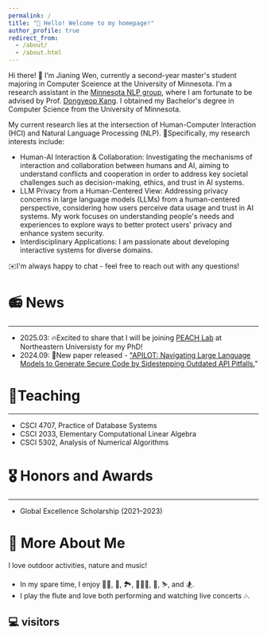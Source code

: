 ```yaml
---
permalink: /
title: "👋 Hello! Welcome to my homepage!"
author_profile: true
redirect_from: 
  - /about/
  - /about.html
---
```


<span class='anchor' id='about-me'></span>

Hi there! 👋 I’m Jianing Wen, currently a second-year master's student majoring in Computer Sceience at the University of Minnesota. I'm a research assistant in the [Minnesota NLP group](https://minnesotanlp.github.io/), where I am fortunate to be advised by Prof. [Dongyeop Kang](https://dykang.github.io/). I obtained my Bachelor's degree in Computer Science from the University of Minnesota.

My current research lies at the intersection of Human-Computer Interaction (HCI) and Natural Language Processing (NLP).
💭Specifically, my research interests include:

- Human-AI Interaction & Collaboration: Investigating the mechanisms of interaction and collaboration between humans and AI, aiming to understand conflicts and cooperation in order to address key societal challenges such as decision-making, ethics, and trust in AI systems.
- LLM Privacy from a Human-Centered View: Addressing privacy concerns in large language models (LLMs) from a human-centered perspective, considering how users perceive data usage and trust in AI systems. My work focuses on understanding people's needs and experiences to explore ways to better protect users' privacy and enhance system security.
- Interdisciplinary Applications: I am passionate about developing interactive systems for diverse domains.

✉️I'm always happy to chat - feel free to reach out with any questions!</p>

# 📻 News
------
- 2025.03: 🔥Excited to share that I will be joining <a href="https://tianshili.me/lab/">PEACH Lab</a> at Northeastern Universisty for my PhD!
- 2024.09: 📜New paper released - <a href="https://arxiv.org/abs/2409.16526">"APILOT: Navigating Large Language Models to Generate Secure Code by Sidestepping Outdated API Pitfalls.</a>"

# 📖Teaching 
------
- CSCI 4707, Practice of Database Systems
- CSCI 2033, Elementary Computational Linear Algebra
- CSCI 5302, Analysis of Numerical Algorithms

# 🎖 Honors and Awards
------
- Global Excellence Scholarship (2021–2023)

# 🌟 More About Me
I love outdoor activities, nature and music!
- In my spare time, I enjoy 🏊‍♀️, 🎾, 🏞️, 🚶🏻‍♀️, 🤿, ⛷️, and 🏂. 
- I play the flute and love both performing and watching live concerts 🎶.

💻 visitors
------
<div class= "visitor">
  <script type="text/javascript" id="clustrmaps" src="//clustrmaps.com/map_v2.js?d=k6zeREDMHp6zN2DgKcBuNlkoyRbdKcQvmw4htzFN0-o&cl=ffffff&w=a"></script>
</div>

